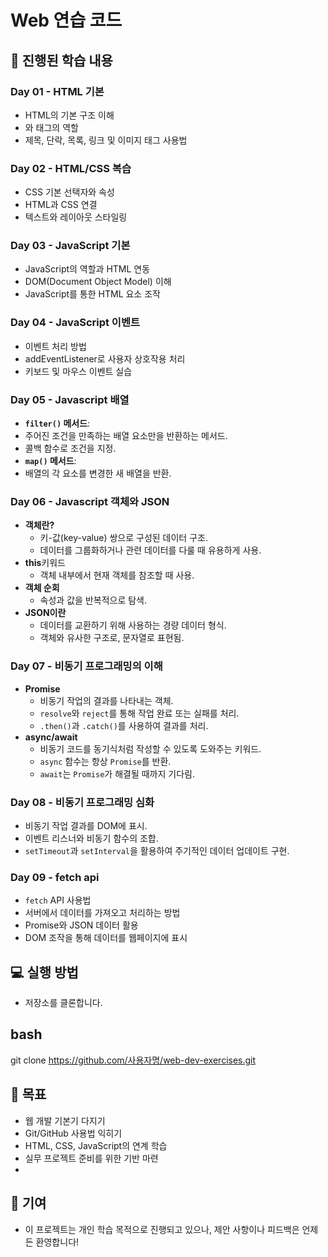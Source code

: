 # Web 연습 코드  

## 📖 진행된 학습 내용
### Day 01 - HTML 기본
- HTML의 기본 구조 이해
- <head>와 <body> 태그의 역할
- 제목, 단락, 목록, 링크 및 이미지 태그 사용법
  
### Day 02 - HTML/CSS 복습
- CSS 기본 선택자와 속성
- HTML과 CSS 연결
- 텍스트와 레이아웃 스타일링

### Day 03 - JavaScript 기본
- JavaScript의 역할과 HTML 연동
- DOM(Document Object Model) 이해
- JavaScript를 통한 HTML 요소 조작

### Day 04 - JavaScript 이벤트
- 이벤트 처리 방법
- addEventListener로 사용자 상호작용 처리
- 키보드 및 마우스 이벤트 실습

### Day 05 - Javascript 배열
- **`filter()` 메서드**:
- 주어진 조건을 만족하는 배열 요소만을 반환하는 메서드.
- 콜백 함수로 조건을 지정.
- **`map()` 메서드**:
- 배열의 각 요소를 변경한 새 배열을 반환.

### Day 06 - Javascript 객체와 JSON
- **객체란?**
  - 키-값(key-value) 쌍으로 구성된 데이터 구조.
  - 데이터를 그룹화하거나 관련 데이터를 다룰 때 유용하게 사용.
- **this**키워드
  -  객체 내부에서 현재 객체를 참조할 때 사용.
- **객체 순회**
  -  속성과 값을 반복적으로 탐색.
- **JSON이란**
  -  데이터를 교환하기 위해 사용하는 경량 데이터 형식.
  -  객체와 유사한 구조로, 문자열로 표현됨.

### Day 07 - 비동기 프로그래밍의 이해
- **Promise**
  - 비동기 작업의 결과를 나타내는 객체.
  - `resolve`와 `reject`를 통해 작업 완료 또는 실패를 처리.
  - `.then()`과 `.catch()`를 사용하여 결과를 처리.
- **async/await**
  - 비동기 코드를 동기식처럼 작성할 수 있도록 도와주는 키워드.
  - `async` 함수는 항상 `Promise`를 반환.
  - `await`는 `Promise`가 해결될 때까지 기다림.

### Day 08 - 비동기 프로그래밍 심화
- 비동기 작업 결과를 DOM에 표시.
- 이벤트 리스너와 비동기 함수의 조합.
- `setTimeout`과 `setInterval`을 활용하여 주기적인 데이터 업데이트 구현.

### Day 09 - fetch api
- `fetch` API 사용법
- 서버에서 데이터를 가져오고 처리하는 방법
- Promise와 JSON 데이터 활용
- DOM 조작을 통해 데이터를 웹페이지에 표시

## 💻 실행 방법
- 저장소를 클론합니다.

## bash
git clone https://github.com/사용자명/web-dev-exercises.git

## 🙌 목표
- 웹 개발 기본기 다지기
- Git/GitHub 사용법 익히기
- HTML, CSS, JavaScript의 연계 학습
- 실무 프로젝트 준비를 위한 기반 마련
- 
## 🤝 기여
- 이 프로젝트는 개인 학습 목적으로 진행되고 있으나, 제안 사항이나 피드백은 언제든 환영합니다!
